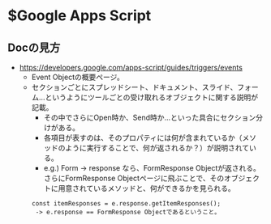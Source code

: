 # **$Google Apps Script**

## Docの見方
- https://developers.google.com/apps-script/guides/triggers/events
  - Event Objectの概要ページ。
  - セクションごとにスプレッドシート、ドキュメント、スライド、フォーム…というようにツールごとの受け取れるオブジェクトに関する説明が記載。
    - その中でさらにOpen時か、Send時か…といった具合にセクション分けがある。
    - 各項目が表すのは、そのプロパティには何が含まれているか（メソッドのように実行することで、何が返されるか？）が説明されている。
    - e.g.) Form -> response なら、FormResponse Objectが返される。さらにFormResponse Objectページに飛ぶことで、そのオブジェクトに用意されているメソッドと、何ができるかを見られる。
    ```
    const itemResponses = e.response.getItemResponses();
     -> e.response == FormResponse Objectであるということ。
    ```
    
